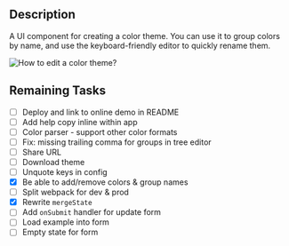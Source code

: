 ## Description

A UI component for creating a color theme. You can use it to group colors by name, and use the keyboard-friendly editor to quickly rename them.

![How to edit a color theme?](assets/howto-edit-color-theme.gif)

## Remaining Tasks

- [ ] Deploy and link to online demo in README
- [ ] Add help copy inline within app
- [ ] Color parser - support other color formats
- [ ] Fix: missing trailing comma for groups in tree editor
- [ ] Share URL
- [ ] Download theme
- [ ] Unquote keys in config
- [x] Be able to add/remove colors & group names
- [ ] Split webpack for dev & prod
- [x] Rewrite `mergeState`
- [ ] Add `onSubmit` handler for update form
- [ ] Load example into form
- [ ] Empty state for form
